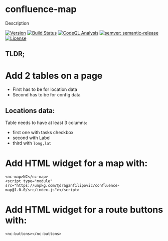 # confluence-map

Description

[![Version](https://img.shields.io/npm/v/@draganfilipovic/confluence-map.svg)](https://npmjs.org/package/@draganfilipovic/confluence-map)
[![Build Status](https://github.com/draganfilipovic/confluence-map/workflows/CI/badge.svg?branch=main)](https://github.com/draganfilipovic/confluence-map/actions)
[![CodeQL Analysis](https://github.com/draganfilipovic/confluence-map/workflows/CodeQL/badge.svg?branch=main)](https://github.com/draganfilipovic/confluence-map/actions)
[![semver: semantic-release](https://img.shields.io/badge/semver-semantic--release-blue.svg)](https://github.com/semantic-release/semantic-release)
[![License](https://img.shields.io/badge/License-Apache%202.0-blue.svg)](https://opensource.org/licenses/Apache-2.0)

## TLDR;

# Add 2 tables on a page
- First has to be for location data
- Second has to be for config data

## Locations data:
Table needs to have at least 3 columns:
- first one with tasks checkbox
- second with Label
- third with `long,lat`


# Add HTML widget for a map with:
```
<nc-map>NC</nc-map>
<script type="module" src="https://unpkg.com/@draganfilipovic/confluence-map@1.0.0/src/index.js"></script>
```

# Add HTML widget for a route buttons with:
```
<nc-buttons></nc-buttons>
```
